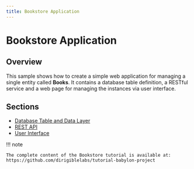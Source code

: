 ```yaml
---
title: Bookstore Application
---
```


Bookstore Application
===

## Overview

This sample shows how to create a simple web application for managing a single entity called **Books**.
It contains a database table definition, a RESTful service and a web page for managing the instances via user interface. 

## Sections

- [Database Table and Data Layer](database)
- [REST API](api)
- [User Interface](ui)

!!! note

    The complete content of the Bookstore tutorial is available at: https://github.com/dirigiblelabs/tutorial-babylon-project